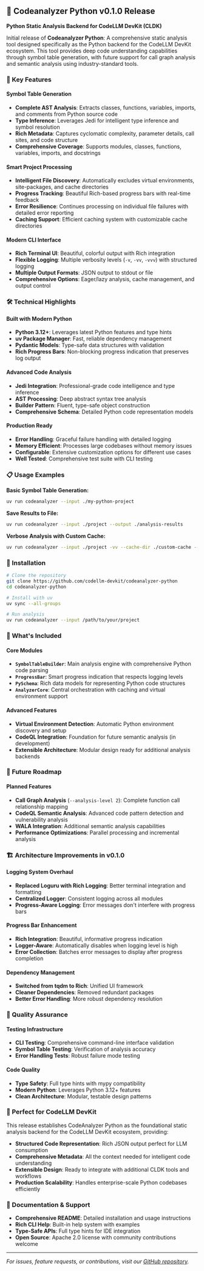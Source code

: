 ## 🎉 Codeanalyzer Python v0.1.0 Release

**Python Static Analysis Backend for CodeLLM DevKit (CLDK)**

Initial release of **Codeanalyzer Python**: A comprehensive static analysis tool designed specifically as the Python backend for the CodeLLM DevKit ecosystem. This tool provides deep code understanding capabilities through symbol table generation, with future support for call graph analysis and semantic analysis using industry-standard tools.

### 🚀 Key Features

#### **Symbol Table Generation**
- **Complete AST Analysis**: Extracts classes, functions, variables, imports, and comments from Python source code
- **Type Inference**: Leverages Jedi for intelligent type inference and symbol resolution
- **Rich Metadata**: Captures cyclomatic complexity, parameter details, call sites, and code structure
- **Comprehensive Coverage**: Supports modules, classes, functions, variables, imports, and docstrings

#### **Smart Project Processing**
- **Intelligent File Discovery**: Automatically excludes virtual environments, site-packages, and cache directories
- **Progress Tracking**: Beautiful Rich-based progress bars with real-time feedback
- **Error Resilience**: Continues processing on individual file failures with detailed error reporting
- **Caching Support**: Efficient caching system with customizable cache directories

#### **Modern CLI Interface**
- **Rich Terminal UI**: Beautiful, colorful output with Rich integration
- **Flexible Logging**: Multiple verbosity levels (`-v`, `-vv`, `-vvv`) with structured logging
- **Multiple Output Formats**: JSON output to stdout or file
- **Comprehensive Options**: Eager/lazy analysis, cache management, and output control

### 🛠️ Technical Highlights

#### **Built with Modern Python**
- **Python 3.12+**: Leverages latest Python features and type hints
- **uv Package Manager**: Fast, reliable dependency management
- **Pydantic Models**: Type-safe data structures with validation
- **Rich Progress Bars**: Non-blocking progress indication that preserves log output

#### **Advanced Code Analysis**
- **Jedi Integration**: Professional-grade code intelligence and type inference
- **AST Processing**: Deep abstract syntax tree analysis
- **Builder Pattern**: Fluent, type-safe object construction
- **Comprehensive Schema**: Detailed Python code representation models

#### **Production Ready**
- **Error Handling**: Graceful failure handling with detailed logging
- **Memory Efficient**: Processes large codebases without memory issues
- **Configurable**: Extensive customization options for different use cases
- **Well Tested**: Comprehensive test suite with CLI testing

### 📋 Usage Examples

**Basic Symbol Table Generation:**
```bash
uv run codeanalyzer --input ./my-python-project
```

**Save Results to File:**
```bash
uv run codeanalyzer --input ./project --output ./analysis-results
```

**Verbose Analysis with Custom Cache:**
```bash
uv run codeanalyzer --input ./project -vv --cache-dir ./custom-cache --eager
```

### 🔧 Installation

```bash
# Clone the repository
git clone https://github.com/codellm-devkit/codeanalyzer-python
cd codeanalyzer-python

# Install with uv
uv sync --all-groups

# Run analysis
uv run codeanalyzer --input /path/to/your/project
```

### 🎯 What's Included

#### **Core Modules**
- **`SymbolTableBuilder`**: Main analysis engine with comprehensive Python code parsing
- **`ProgressBar`**: Smart progress indication that respects logging levels
- **`PySchema`**: Rich data models for representing Python code structures
- **`AnalyzerCore`**: Central orchestration with caching and virtual environment support

#### **Advanced Features**
- **Virtual Environment Detection**: Automatic Python environment discovery and setup
- **CodeQL Integration**: Foundation for future semantic analysis (in development)
- **Extensible Architecture**: Modular design ready for additional analysis backends

### 🔮 Future Roadmap

#### **Planned Features**
- **Call Graph Analysis** (`--analysis-level 2`): Complete function call relationship mapping
- **CodeQL Semantic Analysis**: Advanced code pattern detection and vulnerability analysis
- **WALA Integration**: Additional semantic analysis capabilities
- **Performance Optimizations**: Parallel processing and incremental analysis

### 🏗️ Architecture Improvements in v0.1.0

#### **Logging System Overhaul**
- **Replaced Loguru with Rich Logging**: Better terminal integration and formatting
- **Centralized Logger**: Consistent logging across all modules
- **Progress-Aware Logging**: Error messages don't interfere with progress bars

#### **Progress Bar Enhancement**
- **Rich Integration**: Beautiful, informative progress indication
- **Logger-Aware**: Automatically disables when logging level is high
- **Error Collection**: Batches error messages to display after progress completion

#### **Dependency Management**
- **Switched from tqdm to Rich**: Unified UI framework
- **Cleaner Dependencies**: Removed redundant packages
- **Better Error Handling**: More robust dependency resolution

### 🧪 Quality Assurance

#### **Testing Infrastructure**
- **CLI Testing**: Comprehensive command-line interface validation
- **Symbol Table Testing**: Verification of analysis accuracy
- **Error Handling Tests**: Robust failure mode testing

#### **Code Quality**
- **Type Safety**: Full type hints with mypy compatibility
- **Modern Python**: Leverages Python 3.12+ features
- **Clean Architecture**: Modular, testable design patterns

### 🎊 Perfect for CodeLLM DevKit

This release establishes CodeAnalyzer Python as the foundational static analysis backend for the CodeLLM DevKit ecosystem, providing:

- **Structured Code Representation**: Rich JSON output perfect for LLM consumption
- **Comprehensive Metadata**: All the context needed for intelligent code understanding
- **Extensible Design**: Ready to integrate with additional CLDK tools and workflows
- **Production Scalability**: Handles enterprise-scale Python codebases efficiently

### 📖 Documentation & Support

- **Comprehensive README**: Detailed installation and usage instructions
- **Rich CLI Help**: Built-in help system with examples
- **Type-Safe APIs**: Full type hints for IDE integration
- **Open Source**: Apache 2.0 license with community contributions welcome

---

*For issues, feature requests, or contributions, visit our [GitHub repository](https://github.com/codellm-devkit/codeanalyzer-python).*